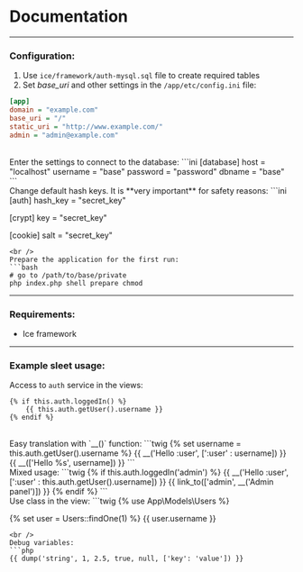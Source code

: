 # Documentation
***

### Configuration:
1. Use `ice/framework/auth-mysql.sql` file to create required tables
2. Set *base_uri* and other settings in the `/app/etc/config.ini` file:

```ini
[app]
domain = "example.com"
base_uri = "/"
static_uri = "http://www.example.com/"
admin = "admin@example.com"
```
<br />
Enter the settings to connect to the database:
```ini
[database]
host     = "localhost"
username = "base"
password = "password"
dbname   = "base"
```
<br />
Change default hash keys. It is **very important** for safety reasons:
```ini
[auth]
hash_key = "secret_key"

[crypt]
key = "secret_key"

[cookie]
salt = "secret_key"
```
<br />
Prepare the application for the first run:
```bash
# go to /path/to/base/private
php index.php shell prepare chmod
```
***

### Requirements:
* Ice framework

***
### Example sleet usage:
Access to `auth` service in the views:
```twig
{% if this.auth.loggedIn() %}
    {{ this.auth.getUser().username }}
{% endif %}
```
<br />
Easy translation with `__()` function:
```twig
{% set username = this.auth.getUser().username %}
{{ __('Hello :user', [':user' : username]) }}
{{ __(['Hello %s', username]) }}
```
<br />
Mixed usage:
```twig
{% if this.auth.loggedIn('admin') %}
    {{ __('Hello :user', [':user' : this.auth.getUser().username]) }}
    {{ link_to(['admin', __('Admin panel')]) }}
{% endif %}
```
<br />
Use class in the view:
```twig
{% use App\Models\Users %}

{% set user = Users::findOne(1) %}
{{ user.username }}
```
<br />
Debug variables:
```php
{{ dump('string', 1, 2.5, true, null, ['key': 'value']) }}
```